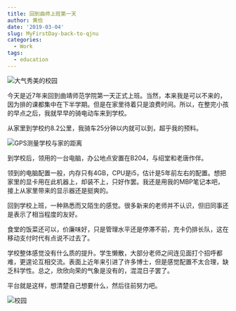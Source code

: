 ```yaml
---
title: 回到曲师上班第一天
author: 黄俭
date: '2019-03-04'
slug: MyFirstDay-back-to-qjnu
categories:
  - Work
tags:
  - education
---
```

![大气秀美的校园](/post/2019-03-04-MyFirstDay-back-to-qjnu_files/WechatIMG1.jpeg)

今天是近7年来回到曲靖师范学院第一天正式上班。当然，本来我是可以不来的，因为排的课都集中在下半学期。但是在家里待着只是浪费时间。所以，在整完小孩的早点之后，我就早早的骑电动车来到学校。

从家里到学校约8.2公里，我骑车25分钟以内就可以到，超乎我的预料。

![GPS测量学校与家的距离](/post/2019-03-04-MyFirstDay-back-to-qjnu_files/WechatIMG3.jpeg)

到学校后，领用的一台电脑，办公地点安置在B204，与绍堂和老唐作伴。

领到的电脑配置一般，内存只有4GB，CPU是i5，估计是5年前左右的配置。想把家里的显卡用在此机器上，却装不上，只好作罢。我还是用我的MBP笔记本吧，接上从家里带来的显示器还是挺爽的。

回到学校上班，一种熟悉而又陌生的感觉。很多新来的老师并不认识，但旧同事还是表示了相当程度的友好。

食堂的饭菜还可以，价廉味好，只是管理水平还是停滞不前，充卡仍排长队，这在移动支付时代有点说不过去了。

学校整体感觉没有什么质的提升。学生懒散，大部分老师之间连见面打个招呼都难，更遑论互相交流。表面上近年来引进了许多博士，但是感觉配置不太合理，缺乏科学性。总之，欣欣向荣的气象是没有的，混混日子罢了。

平台就是这样，想清楚自己想要什么，然后往前努力吧。

![校园](/post/2019-03-04-MyFirstDay-back-to-qjnu_files/WechatIMG2.jpeg)